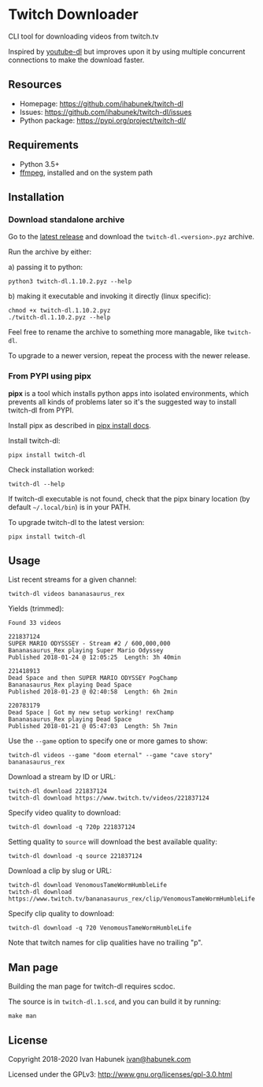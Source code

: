 Twitch Downloader
=================

CLI tool for downloading videos from twitch.tv

Inspired by [youtube-dl](https://youtube-dl.org/) but improves upon it by using
multiple concurrent connections to make the download faster.

Resources
---------

* Homepage: https://github.com/ihabunek/twitch-dl
* Issues: https://github.com/ihabunek/twitch-dl/issues
* Python package: https://pypi.org/project/twitch-dl/

Requirements
------------

* Python 3.5+
* [ffmpeg](https://ffmpeg.org/download.html), installed and on the system path

Installation
------------

### Download standalone archive

Go to the [latest release](https://github.com/ihabunek/twitch-dl/releases/latest)
and download the `twitch-dl.<version>.pyz` archive.

Run the archive by either:

a) passing it to python:

```
python3 twitch-dl.1.10.2.pyz --help
```

b) making it executable and invoking it directly (linux specific):

```
chmod +x twitch-dl.1.10.2.pyz
./twitch-dl.1.10.2.pyz --help
```

Feel free to rename the archive to something more managable, like `twitch-dl`.

To upgrade to a newer version, repeat the process with the newer release.

### From PYPI using pipx

**pipx** is a tool which installs python apps into isolated environments, which
prevents all kinds of problems later so it's the suggested way to install
twitch-dl from PYPI.

Install pipx as described in
[pipx install docs](https://pipxproject.github.io/pipx/installation/).

Install twitch-dl:

```
pipx install twitch-dl
```

Check installation worked:

```
twitch-dl --help
```

If twitch-dl executable is not found, check that the pipx binary location (by
default `~/.local/bin`) is in your PATH.

To upgrade twitch-dl to the latest version:

```
pipx install twitch-dl
```

Usage
-----

List recent streams for a given channel:

```
twitch-dl videos bananasaurus_rex
```

Yields (trimmed):

```
Found 33 videos

221837124
SUPER MARIO ODYSSSEY - Stream #2 / 600,000,000
Bananasaurus_Rex playing Super Mario Odyssey
Published 2018-01-24 @ 12:05:25  Length: 3h 40min

221418913
Dead Space and then SUPER MARIO ODYSSEY PogChamp
Bananasaurus_Rex playing Dead Space
Published 2018-01-23 @ 02:40:58  Length: 6h 2min

220783179
Dead Space | Got my new setup working! rexChamp
Bananasaurus_Rex playing Dead Space
Published 2018-01-21 @ 05:47:03  Length: 5h 7min
```

Use the `--game` option to specify one or more games to show:

```
twitch-dl videos --game "doom eternal" --game "cave story" bananasaurus_rex
```

Download a stream by ID or URL:

```
twitch-dl download 221837124
twitch-dl download https://www.twitch.tv/videos/221837124
```

Specify video quality to download:

```
twitch-dl download -q 720p 221837124
```

Setting quality to `source` will download the best available quality:

```
twitch-dl download -q source 221837124
```

Download a clip by slug or URL:

```
twitch-dl download VenomousTameWormHumbleLife
twitch-dl download https://www.twitch.tv/bananasaurus_rex/clip/VenomousTameWormHumbleLife
```

Specify clip quality to download:

```
twitch-dl download -q 720 VenomousTameWormHumbleLife
```

Note that twitch names for clip qualities have no trailing "p".

Man page
--------

Building the man page for twitch-dl requires scdoc.

The source is in ``twitch-dl.1.scd``, and you can build it by running:

```
make man
```

License
-------

Copyright 2018-2020 Ivan Habunek <ivan@habunek.com>

Licensed under the GPLv3: http://www.gnu.org/licenses/gpl-3.0.html
